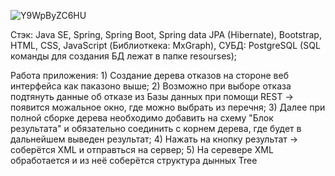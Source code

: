 ![Y9WpByZC6HU](https://github.com/Wolfram99/Calculation_of_the_bounce_tree/assets/92430279/f6787044-4f95-4af0-a2e0-b1563b1497e8)

Стэк: Java SE, Spring, Spring Boot, Spring data JPA (Hibernate), Bootstrap, HTML, CSS, JavaScript (Библиоткека: MxGraph), CУБД: PostgreSQL (SQL команды для создания БД лежат в папке resourses);

Работа приложения:  1) Создание дерева отказов на стороне веб интерфейса как паказоно выше;
                    2) Возможно при выборе отказа подтянуть данные об отказе из Базы данных при помощи REST -> появится можальное окно, где можно выбрать из перечня;
                    3) Далее при полной сборке дерева необходимо добавить на схему "Блок результата" и обязательно соединить с корнем дерева, где будет в дальнейшем выведен результат;
                    4) Нажать на кнопку результат -> соберётся XML и отправться на сервер;
                    5) На серевере XML обработается и из неё соберётся структура дынных Tree
